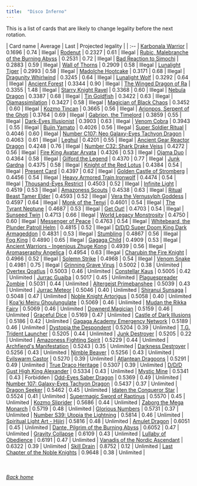 ```yaml
---
title:  "Disco Inferno"
---
```


This is a list of cards that are likely to change legality before the next rotation.

| Card name | Average | Last | Projected legality |
| :-- |
[Karbonala Warrior](https://db.ygoprodeck.com/card/?search=Karbonala%20Warrior) | 0.1696 | 0.74 | Illegal |
[Rodenut](https://db.ygoprodeck.com/card/?search=Rodenut) | 0.2327 | 0.61 | Illegal |
[Rubic, Malebranche of the Burning Abyss](https://db.ygoprodeck.com/card/?search=Rubic,%20Malebranche%20of%20the%20Burning%20Abyss) | 0.2531 | 0.72 | Illegal |
[Bad Reaction to Simochi](https://db.ygoprodeck.com/card/?search=Bad%20Reaction%20to%20Simochi) | 0.2883 | 0.59 | Illegal |
[Wall of Thorns](https://db.ygoprodeck.com/card/?search=Wall%20of%20Thorns) | 0.2909 | 0.58 | Illegal |
[Lunalight Tiger](https://db.ygoprodeck.com/card/?search=Lunalight%20Tiger) | 0.2993 | 0.58 | Illegal |
[Madolche Hootcake](https://db.ygoprodeck.com/card/?search=Madolche%20Hootcake) | 0.3171 | 0.68 | Illegal |
[Dragunity Whirlwind](https://db.ygoprodeck.com/card/?search=Dragunity%20Whirlwind) | 0.3245 | 0.64 | Illegal |
[Lunalight Wolf](https://db.ygoprodeck.com/card/?search=Lunalight%20Wolf) | 0.3292 | 0.64 | Illegal |
[Ancient Forest](https://db.ygoprodeck.com/card/?search=Ancient%20Forest) | 0.3344 | 0.90 | Illegal |
[The Winged Dragon of Ra](https://db.ygoprodeck.com/card/?search=The%20Winged%20Dragon%20of%20Ra) | 0.3355 | 1.48 | Illegal |
[Starry Knight Rayel](https://db.ygoprodeck.com/card/?search=Starry%20Knight%20Rayel) | 0.3368 | 0.60 | Illegal |
[Nebula Dragon](https://db.ygoprodeck.com/card/?search=Nebula%20Dragon) | 0.3387 | 0.68 | Illegal |
[Tin Goldfish](https://db.ygoprodeck.com/card/?search=Tin%20Goldfish) | 0.3422 | 0.63 | Illegal |
[Ojamassimilation](https://db.ygoprodeck.com/card/?search=Ojamassimilation) | 0.3427 | 0.58 | Illegal |
[Magician of Black Chaos](https://db.ygoprodeck.com/card/?search=Magician%20of%20Black%20Chaos) | 0.3452 | 0.60 | Illegal |
[Kozmo Tincan](https://db.ygoprodeck.com/card/?search=Kozmo%20Tincan) | 0.3665 | 0.56 | Illegal |
[Arionpos, Serpent of the Ghoti](https://db.ygoprodeck.com/card/?search=Arionpos,%20Serpent%20of%20the%20Ghoti) | 0.3764 | 0.69 | Illegal |
[Gabrion, the Timelord](https://db.ygoprodeck.com/card/?search=Gabrion,%20the%20Timelord) | 0.3859 | 0.55 | Illegal |
[Dark-Eyes Illusionist](https://db.ygoprodeck.com/card/?search=Dark-Eyes%20Illusionist) | 0.3903 | 0.63 | Illegal |
[Venom Cobra](https://db.ygoprodeck.com/card/?search=Venom%20Cobra) | 0.3943 | 0.55 | Illegal |
[Bujin Yamato](https://db.ygoprodeck.com/card/?search=Bujin%20Yamato) | 0.4026 | 0.56 | Illegal |
[Super Soldier Ritual](https://db.ygoprodeck.com/card/?search=Super%20Soldier%20Ritual) | 0.4046 | 0.60 | Illegal |
[Number C107: Neo Galaxy-Eyes Tachyon Dragon](https://db.ygoprodeck.com/card/?search=Number%20C107:%20Neo%20Galaxy-Eyes%20Tachyon%20Dragon) | 0.4063 | 0.61 | Illegal |
[Leghul](https://db.ygoprodeck.com/card/?search=Leghul) | 0.4201 | 0.55 | Illegal |
[Ancient Gear Reactor Dragon](https://db.ygoprodeck.com/card/?search=Ancient%20Gear%20Reactor%20Dragon) | 0.4248 | 0.76 | Illegal |
[Number C32: Shark Drake Veiss](https://db.ygoprodeck.com/card/?search=Number%20C32:%20Shark%20Drake%20Veiss) | 0.4272 | 0.56 | Illegal |
[Fire King Avatar Arvata](https://db.ygoprodeck.com/card/?search=Fire%20King%20Avatar%20Arvata) | 0.4326 | 0.53 | Illegal |
[Ojama Duo](https://db.ygoprodeck.com/card/?search=Ojama%20Duo) | 0.4364 | 0.58 | Illegal |
[Gilford the Legend](https://db.ygoprodeck.com/card/?search=Gilford%20the%20Legend) | 0.4370 | 0.77 | Illegal |
[Junk Gardna](https://db.ygoprodeck.com/card/?search=Junk%20Gardna) | 0.4375 | 0.58 | Illegal |
[Knight of the Red Lotus](https://db.ygoprodeck.com/card/?search=Knight%20of%20the%20Red%20Lotus) | 0.4384 | 0.54 | Illegal |
[Present Card](https://db.ygoprodeck.com/card/?search=Present%20Card) | 0.4397 | 0.62 | Illegal |
[Golden Castle of Stromberg](https://db.ygoprodeck.com/card/?search=Golden%20Castle%20of%20Stromberg) | 0.4456 | 0.54 | Illegal |
[Heavy Armored Train Ironwolf](https://db.ygoprodeck.com/card/?search=Heavy%20Armored%20Train%20Ironwolf) | 0.4474 | 0.54 | Illegal |
[Thousand-Eyes Restrict](https://db.ygoprodeck.com/card/?search=Thousand-Eyes%20Restrict) | 0.4503 | 0.52 | Illegal |
[Infinite Light](https://db.ygoprodeck.com/card/?search=Infinite%20Light) | 0.4519 | 0.53 | Illegal |
[Amazoness Scouts](https://db.ygoprodeck.com/card/?search=Amazoness%20Scouts) | 0.4538 | 0.63 | Illegal |
[Ritual Beast Tamer Elder](https://db.ygoprodeck.com/card/?search=Ritual%20Beast%20Tamer%20Elder) | 0.4593 | 0.52 | Illegal |
[Vera the Vernusylph Goddess](https://db.ygoprodeck.com/card/?search=Vera%20the%20Vernusylph%20Goddess) | 0.4597 | 0.64 | Illegal |
[Monk of the Tenyi](https://db.ygoprodeck.com/card/?search=Monk%20of%20the%20Tenyi) | 0.4601 | 0.54 | Illegal |
[The Tyrant Neptune](https://db.ygoprodeck.com/card/?search=The%20Tyrant%20Neptune) | 0.4687 | 0.53 | Illegal |
[Get Out!](https://db.ygoprodeck.com/card/?search=Get%20Out!) | 0.4703 | 0.54 | Illegal |
[Sunseed Twin](https://db.ygoprodeck.com/card/?search=Sunseed%20Twin) | 0.4713 | 0.66 | Illegal |
[World Legacy Monstrosity](https://db.ygoprodeck.com/card/?search=World%20Legacy%20Monstrosity) | 0.4750 | 0.60 | Illegal |
[Messenger of Peace](https://db.ygoprodeck.com/card/?search=Messenger%20of%20Peace) | 0.4763 | 0.54 | Illegal |
[Whitebeard, the Plunder Patroll Helm](https://db.ygoprodeck.com/card/?search=Whitebeard,%20the%20Plunder%20Patroll%20Helm) | 0.4815 | 0.52 | Illegal |
[D/D/D Super Doom King Dark Armageddon](https://db.ygoprodeck.com/card/?search=D/D/D%20Super%20Doom%20King%20Dark%20Armageddon) | 0.4831 | 0.53 | Illegal |
[Stumbling](https://db.ygoprodeck.com/card/?search=Stumbling) | 0.4867 | 0.56 | Illegal |
[Fog King](https://db.ygoprodeck.com/card/?search=Fog%20King) | 0.4890 | 0.65 | Illegal |
[Gagaga Child](https://db.ygoprodeck.com/card/?search=Gagaga%20Child) | 0.4909 | 0.53 | Illegal |
[Ancient Warriors - Ingenious Zhuge Kong](https://db.ygoprodeck.com/card/?search=Ancient%20Warriors%20-%20Ingenious%20Zhuge%20Kong) | 0.4939 | 0.56 | Illegal |
[Aromaseraphy Angelica](https://db.ygoprodeck.com/card/?search=Aromaseraphy%20Angelica) | 0.4954 | 0.63 | Illegal |
[Charubin the Fire Knight](https://db.ygoprodeck.com/card/?search=Charubin%20the%20Fire%20Knight) | 0.4966 | 0.52 | Illegal |
[Solemn Strike](https://db.ygoprodeck.com/card/?search=Solemn%20Strike) | 0.4968 | 0.54 | Illegal |
[Venom Snake](https://db.ygoprodeck.com/card/?search=Venom%20Snake) | 0.4981 | 0.75 | Illegal |
[Grinning Grave Virus](https://db.ygoprodeck.com/card/?search=Grinning%20Grave%20Virus) | 0.5002 | 0.38 | Unlimited |
[Overtex Qoatlus](https://db.ygoprodeck.com/card/?search=Overtex%20Qoatlus) | 0.5003 | 0.46 | Unlimited |
[Constellar Kaus](https://db.ygoprodeck.com/card/?search=Constellar%20Kaus) | 0.5005 | 0.42 | Unlimited |
[Jurrac Guaiba](https://db.ygoprodeck.com/card/?search=Jurrac%20Guaiba) | 0.5017 | 0.45 | Unlimited |
[Plaguespreader Zombie](https://db.ygoprodeck.com/card/?search=Plaguespreader%20Zombie) | 0.5031 | 0.44 | Unlimited |
[Altergeist Primebanshee](https://db.ygoprodeck.com/card/?search=Altergeist%20Primebanshee) | 0.5039 | 0.43 | Unlimited |
[Jurrac Meteor](https://db.ygoprodeck.com/card/?search=Jurrac%20Meteor) | 0.5046 | 0.40 | Unlimited |
[Shiranui Sunsaga](https://db.ygoprodeck.com/card/?search=Shiranui%20Sunsaga) | 0.5048 | 0.47 | Unlimited |
[Noble Knight Artorigus](https://db.ygoprodeck.com/card/?search=Noble%20Knight%20Artorigus) | 0.5058 | 0.40 | Unlimited |
[Koa'ki Meiru Ghoulungulate](https://db.ygoprodeck.com/card/?search=Koa'ki%20Meiru%20Ghoulungulate) | 0.5069 | 0.46 | Unlimited |
[Mudan the Rikka Fairy](https://db.ygoprodeck.com/card/?search=Mudan%20the%20Rikka%20Fairy) | 0.5069 | 0.46 | Unlimited |
[Downerd Magician](https://db.ygoprodeck.com/card/?search=Downerd%20Magician) | 0.5159 | 0.46 | Unlimited |
[Graceful Dice](https://db.ygoprodeck.com/card/?search=Graceful%20Dice) | 0.5169 | 0.47 | Unlimited |
[Castle of Dark Illusions](https://db.ygoprodeck.com/card/?search=Castle%20of%20Dark%20Illusions) | 0.5186 | 0.42 | Unlimited |
[Gagaga Academy Emergency Network](https://db.ygoprodeck.com/card/?search=Gagaga%20Academy%20Emergency%20Network) | 0.5189 | 0.46 | Unlimited |
[Dystopia the Despondent](https://db.ygoprodeck.com/card/?search=Dystopia%20the%20Despondent) | 0.5204 | 0.39 | Unlimited |
[T.G. Trident Launcher](https://db.ygoprodeck.com/card/?search=T.G.%20Trident%20Launcher) | 0.5205 | 0.44 | Unlimited |
[Junk Destroyer](https://db.ygoprodeck.com/card/?search=Junk%20Destroyer) | 0.5205 | 0.22 | Unlimited |
[Amazoness Fighting Spirit](https://db.ygoprodeck.com/card/?search=Amazoness%20Fighting%20Spirit) | 0.5229 | 0.44 | Unlimited |
[Archfiend's Manifestation](https://db.ygoprodeck.com/card/?search=Archfiend's%20Manifestation) | 0.5243 | 0.35 | Unlimited |
[Darkness Destroyer](https://db.ygoprodeck.com/card/?search=Darkness%20Destroyer) | 0.5256 | 0.43 | Unlimited |
[Nimble Beaver](https://db.ygoprodeck.com/card/?search=Nimble%20Beaver) | 0.5256 | 0.43 | Unlimited |
[Evilswarm Castor](https://db.ygoprodeck.com/card/?search=Evilswarm%20Castor) | 0.5270 | 0.39 | Unlimited |
[Atlantean Dragoons](https://db.ygoprodeck.com/card/?search=Atlantean%20Dragoons) | 0.5291 | 0.49 | Unlimited |
[True Draco Heritage](https://db.ygoprodeck.com/card/?search=True%20Draco%20Heritage) | 0.5307 | 0.39 | Unlimited |
[D/D/D Gust High King Alexander](https://db.ygoprodeck.com/card/?search=D/D/D%20Gust%20High%20King%20Alexander) | 0.5334 | 0.43 | Unlimited |
[Mystic Mine](https://db.ygoprodeck.com/card/?search=Mystic%20Mine) | 0.5341 | 0.43 | Forbidden |
[Odd-Eyes Saber Dragon](https://db.ygoprodeck.com/card/?search=Odd-Eyes%20Saber%20Dragon) | 0.5369 | 0.49 | Unlimited |
[Number 107: Galaxy-Eyes Tachyon Dragon](https://db.ygoprodeck.com/card/?search=Number%20107:%20Galaxy-Eyes%20Tachyon%20Dragon) | 0.5437 | 0.37 | Unlimited |
[Dragon Seeker](https://db.ygoprodeck.com/card/?search=Dragon%20Seeker) | 0.5462 | 0.45 | Unlimited |
[Idaten the Conqueror Star](https://db.ygoprodeck.com/card/?search=Idaten%20the%20Conqueror%20Star) | 0.5524 | 0.41 | Unlimited |
[Supermagic Sword of Raptinus](https://db.ygoprodeck.com/card/?search=Supermagic%20Sword%20of%20Raptinus) | 0.5570 | 0.45 | Unlimited |
[Kozmo Sliprider](https://db.ygoprodeck.com/card/?search=Kozmo%20Sliprider) | 0.5686 | 0.44 | Unlimited |
[Zaborg the Mega Monarch](https://db.ygoprodeck.com/card/?search=Zaborg%20the%20Mega%20Monarch) | 0.5719 | 0.48 | Unlimited |
[Glorious Numbers](https://db.ygoprodeck.com/card/?search=Glorious%20Numbers) | 0.5731 | 0.37 | Unlimited |
[Number S39: Utopia the Lightning](https://db.ygoprodeck.com/card/?search=Number%20S39:%20Utopia%20the%20Lightning) | 0.5814 | 0.46 | Unlimited |
[Spiritual Light Art - Hijiri](https://db.ygoprodeck.com/card/?search=Spiritual%20Light%20Art%20-%20Hijiri) | 0.5816 | 0.48 | Unlimited |
[Amulet Dragon](https://db.ygoprodeck.com/card/?search=Amulet%20Dragon) | 0.6051 | 0.45 | Unlimited |
[Dante, Pilgrim of the Burning Abyss](https://db.ygoprodeck.com/card/?search=Dante,%20Pilgrim%20of%20the%20Burning%20Abyss) | 0.6052 | 0.47 | Unlimited |
[Gravity Collapse](https://db.ygoprodeck.com/card/?search=Gravity%20Collapse) | 0.6109 | 0.43 | Unlimited |
[Lullaby of Obedience](https://db.ygoprodeck.com/card/?search=Lullaby%20of%20Obedience) | 0.6191 | 0.47 | Unlimited |
[Vanadis of the Nordic Ascendant](https://db.ygoprodeck.com/card/?search=Vanadis%20of%20the%20Nordic%20Ascendant) | 0.6322 | 0.39 | Unlimited |
[Skill Drain](https://db.ygoprodeck.com/card/?search=Skill%20Drain) | 0.8752 | 0.12 | Unlimited |
[Last Chapter of the Noble Knights](https://db.ygoprodeck.com/card/?search=Last%20Chapter%20of%20the%20Noble%20Knights) | 0.9648 | 0.38 | Unlimited |

<br>

###### [Back home](index)